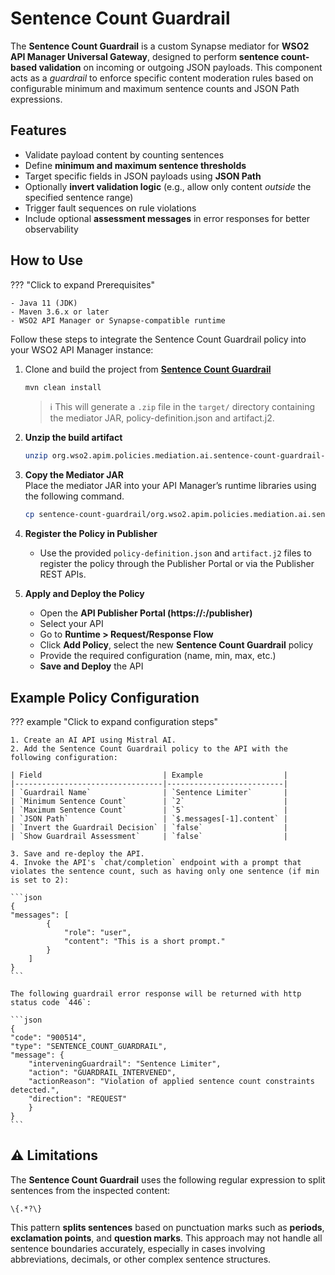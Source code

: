 # Sentence Count Guardrail

The **Sentence Count Guardrail** is a custom Synapse mediator for **WSO2 API Manager Universal Gateway**, designed to perform **sentence count-based validation** on incoming or outgoing JSON payloads. This component acts as a *guardrail* to enforce specific content moderation rules based on configurable minimum and maximum sentence counts and JSON Path expressions.

## Features

- Validate payload content by counting sentences
- Define **minimum and maximum sentence thresholds**
- Target specific fields in JSON payloads using **JSON Path**
- Optionally **invert validation logic** (e.g., allow only content *outside* the specified sentence range)
- Trigger fault sequences on rule violations
- Include optional **assessment messages** in error responses for better observability

## How to Use

??? "Click to expand Prerequisites"

    - Java 11 (JDK)
    - Maven 3.6.x or later
    - WSO2 API Manager or Synapse-compatible runtime

Follow these steps to integrate the Sentence Count Guardrail policy into your WSO2 API Manager instance:

1. Clone and build the project from [**Sentence Count Guardrail**](https://github.com/wso2-extensions/apim-policies/tree/main/mediation/ai/sentence-count-guardrail/universal-gw/sentence-count-guardrail)

    ```bash
    mvn clean install
    ```

    > ℹ️ This will generate a `.zip` file in the `target/` directory containing the mediator JAR, policy-definition.json and artifact.j2.

2. **Unzip the build artifact** 
   ```bash
   unzip org.wso2.apim.policies.mediation.ai.sentence-count-guardrail-<version>-distribution.zip -d sentence-count-guardrail
   ```

3. **Copy the Mediator JAR**  
   Place the mediator JAR into your API Manager’s runtime libraries using the following command.

   ```bash
   cp sentence-count-guardrail/org.wso2.apim.policies.mediation.ai.sentence-count-guardrail-<version>.jar $APIM_HOME/repository/components/lib/
   ```

4. **Register the Policy in Publisher**  
   - Use the provided `policy-definition.json` and `artifact.j2` files to register the policy through the Publisher Portal or via the Publisher REST APIs.

5. **Apply and Deploy the Policy**
    - Open the **API Publisher Portal (https://<host>:<port>/publisher)**
    - Select your API
    - Go to **Runtime > Request/Response Flow**
    - Click **Add Policy**, select the new **Sentence Count Guardrail** policy
    - Provide the required configuration (name, min, max, etc.)
    - **Save and Deploy** the API

## Example Policy Configuration

??? example "Click to expand configuration steps"

    1. Create an AI API using Mistral AI.
    2. Add the Sentence Count Guardrail policy to the API with the following configuration:

    | Field                           | Example                  |
    |---------------------------------|--------------------------|
    | `Guardrail Name`                | `Sentence Limiter`       |
    | `Minimum Sentence Count`        | `2`                      |
    | `Maximum Sentence Count`        | `5`                      |
    | `JSON Path`                     | `$.messages[-1].content` |
    | `Invert the Guardrail Decision` | `false`                  |
    | `Show Guardrail Assessment`     | `false`                  |

    3. Save and re-deploy the API.
    4. Invoke the API's `chat/completion` endpoint with a prompt that violates the sentence count, such as having only one sentence (if min is set to 2):

    ```json
    {
    "messages": [
            {
                "role": "user",
                "content": "This is a short prompt."
            }
        ]
    }
    ```

    The following guardrail error response will be returned with http status code `446`:

    ```json
    {
    "code": "900514",
    "type": "SENTENCE_COUNT_GUARDRAIL",
    "message": {
        "interveningGuardrail": "Sentence Limiter",
        "action": "GUARDRAIL_INTERVENED",
        "actionReason": "Violation of applied sentence count constraints detected.",
        "direction": "REQUEST"
        }
    }
    ```

## ⚠️ Limitations

The **Sentence Count Guardrail** uses the following regular expression to split sentences from the inspected content:

```regex
\{.*?\}
```

This pattern **splits sentences** based on punctuation marks such as **periods**, **exclamation points**, and **question marks**. This approach may not handle all sentence boundaries accurately, especially in cases involving abbreviations, decimals, or other complex sentence structures.

